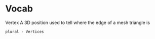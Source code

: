 # Vocab

Vertex
    A 3D position used to tell where the edge of a mesh triangle is
    
    plural - Vertices
    
